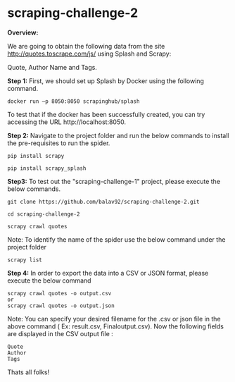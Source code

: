 # scraping-challenge-2
**Overview:**

We are going to obtain the following data from the site http://quotes.toscrape.com/js/ using Splash and Scrapy:

Quote, Author Name and Tags.

**Step 1:** First, we should set up Splash by Docker using the following command. 

```
docker run –p 8050:8050 scrapinghub/splash
```

To test that if the docker has been successfully created, you can try accessing the URL http://localhost:8050.

**Step 2:** Navigate to the project folder and run the below commands to install the pre-requisites to run the spider.

```
pip install scrapy

pip install scrapy_splash
```

**Step3:** To test out the "scraping-challenge-1"  project, please execute the below commands. 

```
git clone https://github.com/balav92/scraping-challenge-2.git

cd scraping-challenge-2

scrapy crawl quotes
```

Note: To identify the name of the spider use the below command under the project folder

```
scrapy list
```

**Step 4:** In order to export the data into a CSV or JSON format, please execute the below command

```
scrapy crawl quotes -o output.csv 
or 
scrapy crawl quotes -o output.json
```

Note: You can specify your desired filename for the .csv or json file in the above command ( Ex: result.csv, Finaloutput.csv).
Now the following fields are displayed in the CSV output file :

```
Quote
Author
Tags
```

Thats all folks!
